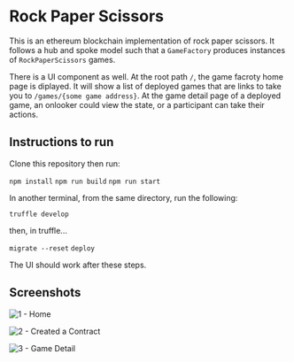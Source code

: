 # Rock Paper Scissors

This is an ethereum blockchain implementation of rock paper scissors. It follows a hub and spoke model such that a `GameFactory` produces instances of `RockPaperScissors` games.

There is a UI component as well. At the root path `/`, the game facroty home page is diplayed. It will show a list of deployed games that are links to take you to `/games/{some game address}`. At the game detail page of a deployed game, an onlooker could view the state, or a participant can take their actions.

## Instructions to run

Clone this repository then run:

`npm install`
`npm run build`
`npm run start`

In another terminal, from the same directory, run the following:

`truffle develop`

then, in truffle...

`migrate --reset`
`deploy`

The UI should work after these steps.

## Screenshots

![1 - Home](https://imgur.com/yDxkLml "Home Page")

![2 - Created a Contract](https://imgur.com/QdUxV9y "After Deploying a Game")

![3 - Game Detail](https://imgur.com/SyFJDxb "Game Detail Page")
